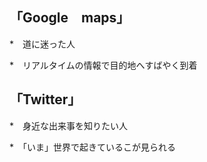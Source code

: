 ## 「Google　maps」

*　道に迷った人

*　リアルタイムの情報で目的地へすばやく到着

## 「Twitter」

*　身近な出来事を知りたい人

*　「いま」世界で起きているこが見られる
